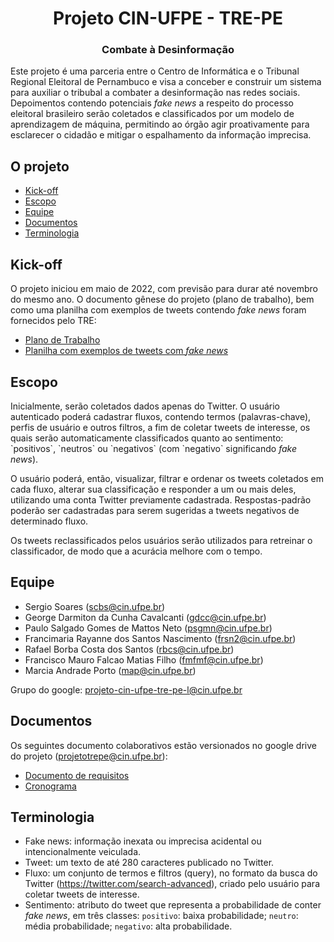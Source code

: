 <h1 align="center">Projeto CIN-UFPE - TRE-PE</h1>
<h3 align="center">Combate à Desinformação</h3>
<p align="left">
    Este projeto é uma parceria entre o Centro de Informática e o Tribunal Regional Eleitoral de Pernambuco e visa a conceber e construir um 
    sistema para auxiliar o tribubal a combater a desinformação nas redes sociais. Depoimentos contendo potenciais <i>fake news</i> a respeito 
    do processo eleitoral brasileiro serão coletados e classificados por um modelo de aprendizagem de máquina, permitindo ao órgão agir proativamente
    para esclarecer o cidadão e mitigar o espalhamento da informação imprecisa.
</p>

## O projeto

- [Kick-off](#Kick-off)
- [Escopo](#Escopo)
- [Equipe](#Equipe)
- [Documentos](#Documentos)
- [Terminologia](#Terminologia)

## Kick-off

O projeto iniciou em maio de 2022, com previsão para durar até novembro do mesmo ano. O documento gênese do projeto (plano de trabalho), bem como
uma planilha com exemplos de tweets contendo <i>fake news</i> foram fornecidos pelo TRE:
- <a href="https://docs.google.com/document/d/1FFtdv7i1mJ_0aSddEmxohi7XMRdWHkMO/view" target="_new">Plano de Trabalho</a>
- <a href="https://drive.google.com/file/d/1iw_X-tjyWAL4KPh39DY8EOV8-HQ0viPG/view" target="_new">Planilha com exemplos de tweets com <i>fake news</i></a>

## Escopo

<p>
  Inicialmente, serão coletados dados apenas do Twitter. O usuário autenticado poderá cadastrar fluxos, contendo termos (palavras-chave), perfis de usuário
  e outros filtros, a fim de coletar tweets de interesse, os quais serão automaticamente classificados quanto ao sentimento: `positivos`, `neutros` ou `negativos` 
  (com `negativo` significando <i>fake news</i>).
</p>
<p>
  O usuário poderá, então, visualizar, filtrar e ordenar os tweets coletados em cada fluxo, alterar sua classificação e responder a um ou mais deles, utilizando uma 
  conta Twitter previamente cadastrada. Respostas-padrão poderão ser cadastradas para serem sugeridas a tweets negativos de determinado fluxo.
</p>
<p>
  Os tweets reclassificados pelos usuários serão utilizados para retreinar o classificador, de modo que a acurácia melhore com o tempo.
</p>

## Equipe

- Sergio Soares (scbs@cin.ufpe.br)
- George Darmiton da Cunha Cavalcanti (gdcc@cin.ufpe.br)
- Paulo Salgado Gomes de Mattos Neto (psgmn@cin.ufpe.br)
- Francimaria Rayanne dos Santos Nascimento (frsn2@cin.ufpe.br)
- Rafael Borba Costa dos Santos (rbcs@cin.ufpe.br)
- Francisco Mauro Falcao Matias Filho (fmfmf@cin.ufpe.br)
- Marcia Andrade Porto (map@cin.ufpe.br)

Grupo do google: projeto-cin-ufpe-tre-pe-l@cin.ufpe.br

## Documentos

Os seguintes documento colaborativos estão versionados no google drive do projeto (projetotrepe@cin.ufpe.br):
- <a href="#" target="_new">Documento de requisitos</a>
- <a href="#" target="_new">Cronograma</a>

## Terminologia

- Fake news: informação inexata ou imprecisa acidental ou intencionalmente veiculada.
- Tweet: um texto de até 280 caracteres publicado no Twitter.
- Fluxo: um conjunto de termos e filtros (query), no formato da busca do Twitter (https://twitter.com/search-advanced), criado pelo usuário para coletar tweets de interesse.
- Sentimento: atributo do tweet que representa a probabilidade de conter <i>fake news</i>, em três classes:
   `positivo`: baixa probabilidade;
   `neutro`: média probabilidade;
   `negativo`: alta probabilidade.
